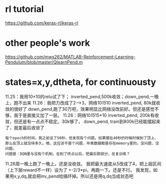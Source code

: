

# rl tutorial
https://github.com/keras-rl/keras-rl

# other people's work
https://github.com/mws262/MATLAB-Reinforcement-Learning-Pendulum/blob/master/QlearnPend.m


# states=x,y,dtheta, for continuousty 
11.25：我用10×10的relu试了下； inverted_pend,500k收敛；down_pend,一晚上，跑不出来
11.26：我把力改成了2-->3，网络10*15*10
    inverted_pend, 80k就收敛的很好了
    down_pend,跑了30万吧，效果明显比网络没改前好。但还是感觉不够，我于是直接又加了一层。
11.26：网络10*15*15*10
    inverted_pend, 200k有收敛，但还是有一点点不稳定。30k够了。
    down_pend, train到800k已经能摆起来了，就差最后收敛了

    每个epoch的时间，我之前设了50秒，但发现有个问题。如果摆在40秒的时候时候到了顶上，那么在顶上就没待多久。哦，这应该不是个问题，毕竟数据都是存在memory里的。没问题，没问题。
    问题是：DQN里与没有个机制，在到了终点以后，把最后那部分，反复训练？
    
11.26周一晚上跑了一晚上，还是没收敛。
我把最大速度从5改成了4，把上层区间（上下层reward不一样）设为了 +-2/3*pi，再跑一下。还是不行。
我发现，如果用x,y,dq,就会把inv_pend给搞坏掉。所以还是用q,dq当成状态吧



